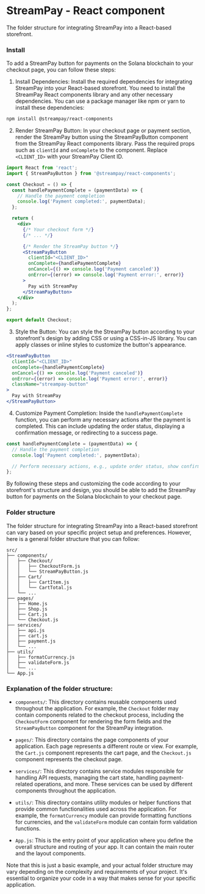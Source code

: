 # StreamPay - React component

The folder structure for integrating StreamPay into a React-based storefront.

### Install

To add a StreamPay button for payments on the Solana blockchain to your checkout page, you can follow these steps:

1. Install Dependencies: Install the required dependencies for integrating StreamPay into your React-based storefront. You need to install the StreamPay React components library and any other necessary dependencies. You can use a package manager like npm or yarn to install these dependencies:

```bash
npm install @streampay/react-components
```

2. Render StreamPay Button: In your checkout page or payment section, render the StreamPay button using the StreamPayButton component from the StreamPay React components library. Pass the required props such as `clientId` and `onComplete` to the component. Replace `<CLIENT_ID>` with your StreamPay Client ID.

```jsx
import React from 'react';
import { StreamPayButton } from '@streampay/react-components';

const Checkout = () => {
  const handlePaymentComplete = (paymentData) => {
    // Handle the payment completion
    console.log('Payment completed:', paymentData);
  };

  return (
    <div>
      {/* Your checkout form */}
      {/* ... */}

      {/* Render the StreamPay button */}
      <StreamPayButton
        clientId="<CLIENT_ID>"
        onComplete={handlePaymentComplete}
        onCancel={() => console.log('Payment canceled')}
        onError={(error) => console.log('Payment error:', error)}
      >
        Pay with StreamPay
      </StreamPayButton>
    </div>
  );
};

export default Checkout;
```

3. Style the Button: You can style the StreamPay button according to your storefront's design by adding CSS or using a CSS-in-JS library. You can apply classes or inline styles to customize the button's appearance.

```jsx
<StreamPayButton
  clientId="<CLIENT_ID>"
  onComplete={handlePaymentComplete}
  onCancel={() => console.log('Payment canceled')}
  onError={(error) => console.log('Payment error:', error)}
  className="streampay-button"
>
  Pay with StreamPay
</StreamPayButton>
```

4. Customize Payment Completion: Inside the `handlePaymentComplete` function, you can perform any necessary actions after the payment is completed. This can include updating the order status, displaying a confirmation message, or redirecting to a success page.

```jsx
const handlePaymentComplete = (paymentData) => {
  // Handle the payment completion
  console.log('Payment completed:', paymentData);

  // Perform necessary actions, e.g., update order status, show confirmation message, etc.
};
```

By following these steps and customizing the code according to your storefront's structure and design, you should be able to add the StreamPay button for payments on the Solana blockchain to your checkout page.

### Folder structure

The folder structure for integrating StreamPay into a React-based storefront can vary based on your specific project setup and preferences. However, here is a general folder structure that you can follow:

```
src/
├── components/
│   ├── Checkout/
│   │   ├── CheckoutForm.js
│   │   └── StreamPayButton.js
│   ├── Cart/
│   │   ├── CartItem.js
│   │   └── CartTotal.js
│   └── ...
├── pages/
│   ├── Home.js
│   ├── Shop.js
│   ├── Cart.js
│   └── Checkout.js
├── services/
│   ├── api.js
│   ├── cart.js
│   ├── payment.js
│   └── ...
├── utils/
│   ├── formatCurrency.js
│   ├── validateForm.js
│   └── ...
└── App.js
```

### Explanation of the folder structure:

- `components/`: This directory contains reusable components used throughout the application. For example, the `Checkout` folder may contain components related to the checkout process, including the `CheckoutForm` component for rendering the form fields and the `StreamPayButton` component for the StreamPay integration.

- `pages/`: This directory contains the page components of your application. Each page represents a different route or view. For example, the `Cart.js` component represents the cart page, and the `Checkout.js` component represents the checkout page.

- `services/`: This directory contains service modules responsible for handling API requests, managing the cart state, handling payment-related operations, and more. These services can be used by different components throughout the application.

- `utils/`: This directory contains utility modules or helper functions that provide common functionalities used across the application. For example, the `formatCurrency` module can provide formatting functions for currencies, and the `validateForm` module can contain form validation functions.

- `App.js`: This is the entry point of your application where you define the overall structure and routing of your app. It can contain the main router and the layout components.

Note that this is just a basic example, and your actual folder structure may vary depending on the complexity and requirements of your project. It's essential to organize your code in a way that makes sense for your specific application.

